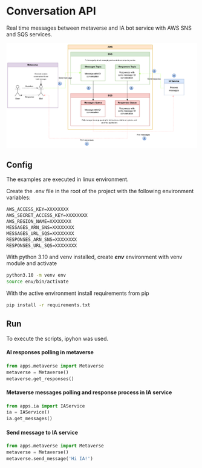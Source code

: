 # Conversation API
Real time messages between metaverse and IA bot service with AWS SNS and SQS services.

![img.png](img.png)

## Config
The examples are executed in linux environment.

Create the .env file in the root of the project with the following environment variables:
```
AWS_ACCESS_KEY=XXXXXXXX
AWS_SECRET_ACCESS_KEY=XXXXXXXX
AWS_REGION_NAME=XXXXXXXX
MESSAGES_ARN_SNS=XXXXXXXX
MESSAGES_URL_SQS=XXXXXXXX
RESPONSES_ARN_SNS=XXXXXXXX
RESPONSES_URL_SQS=XXXXXXXX
```
With python 3.10 and venv installed, create <b>_env_</b> environment with venv module and activate
```bash
python3.10 -m venv env
source env/bin/activate
```
With the active environment install requirements from pip
```bash
pip install -r requirements.txt
```
## Run
To execute the scripts, ipyhon was used.

#### AI responses polling in metaverse
```python
from apps.metaverse import Metaverse
metaverse = Metaverse()
metaverse.get_responses()
```

#### Metaverse messages polling and response process in IA service
```python
from apps.ia import IAService
ia = IAService()
ia.get_messages()
```

#### Send message to IA service
```python
from apps.metaverse import Metaverse
metaverse = Metaverse()
metaverse.send_message('Hi IA!')
```







